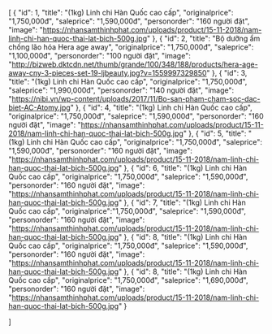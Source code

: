 [
    {
        "id": 1,
        "title": "(1kg) Linh chi Hàn Quốc cao cấp",
        "originalprice": "1,750,000đ",
        "saleprice": "1,590,000đ",
        "personorder": "160 người đặt",
        "image": "https://nhansamthinhphat.com/uploads/product/15-11-2018/nam-linh-chi-han-quoc-thai-lat-bich-500g.jpg"
    },
   {
        "id": 2,
        "title": "Bộ dưỡng ẩm chống lão hóa Hera age away",
        "originalprice": "1,750,000đ",
        "saleprice": "1,100,000đ",
        "personorder": "100 người đặt",
        "image": "http://bizweb.dktcdn.net/thumb/grande/100/348/188/products/hera-age-away-cny-3-pieces-set-19-ljbeauty.jpg?v=1559997329850"
    },
   {
        "id": 3,
        "title": "(1kg) Linh chi Hàn Quốc cao cấp",
        "originalprice": "1,750,000đ",
        "saleprice": "1,990,000đ",
        "personorder": "140 người đặt",
        "image": "https://nibi.vn/wp-content/uploads/2017/11/Bo-san-pham-cham-soc-dac-biet-AC-Atomy.jpg"
    },
   {
        "id": 4,
        "title": "(1kg) Linh chi Hàn Quốc cao cấp",
        "originalprice": "1,750,000đ",
        "saleprice": "1,590,000đ",
        "personorder": "160 người đặt",
        "image": "https://nhansamthinhphat.com/uploads/product/15-11-2018/nam-linh-chi-han-quoc-thai-lat-bich-500g.jpg"
    },
   {
        "id": 5,
        "title": "(1kg) Linh chi Hàn Quốc cao cấp",
        "originalprice": "1,750,000đ",
        "saleprice": "1,590,000đ",
        "personorder": "160 người đặt",
        "image": "https://nhansamthinhphat.com/uploads/product/15-11-2018/nam-linh-chi-han-quoc-thai-lat-bich-500g.jpg"
    },
   {
        "id": 6,
        "title": "(1kg) Linh chi Hàn Quốc cao cấp",
        "originalprice": "1,750,000đ",
        "saleprice": "1,590,000đ",
        "personorder": "160 người đặt",
        "image": "https://nhansamthinhphat.com/uploads/product/15-11-2018/nam-linh-chi-han-quoc-thai-lat-bich-500g.jpg"
    },
   {
        "id": 7,
        "title": "(1kg) Linh chi Hàn Quốc cao cấp",
        "originalprice":"1,750,000đ",
        "saleprice": "1,590,000đ",
        "personorder": "160 người đặt",
        "image": "https://nhansamthinhphat.com/uploads/product/15-11-2018/nam-linh-chi-han-quoc-thai-lat-bich-500g.jpg"
    },
    {
        "id": 8,
        "title": "(1kg) Linh chi Hàn Quốc cao cấp",
        "originalprice": "1,750,000đ",
        "saleprice": "1,590,000đ",
        "personorder": "160 người đặt",
        "image": "https://nhansamthinhphat.com/uploads/product/15-11-2018/nam-linh-chi-han-quoc-thai-lat-bich-500g.jpg"
    },
     {
        "id": 8,
        "title": "(1kg) Linh chi Hàn Quốc cao cấp",
        "originalprice": "1,750,000đ",
        "saleprice": "1,690,000đ",
        "personorder": "160 người đặt",
        "image": "https://nhansamthinhphat.com/uploads/product/15-11-2018/nam-linh-chi-han-quoc-thai-lat-bich-500g.jpg"
    }
  
]
